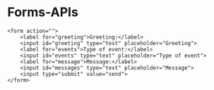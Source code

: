 # Forms-APIs
    <form action="">
        <label for="greeting">Greeting:</label>
        <input id="greeting" type="text" placeholder="Greeting">
        <label for="events">Type of event:</label>
        <input id="events" type="text" placeholder="Type of event">
        <label for="message">Message:</label>
        <input id="messages" type="text" placeholder="Message">
        <input type="submit" value="send">
    </form>
